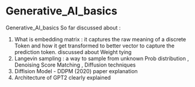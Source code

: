 # Generative_AI_basics
Generative_AI_basics
 So far discussed about : 
1. What is embedding matrix : it captures the raw meaning of a discrete Token and how it get transformed to better vector to capture the prediction token. discussed about Weight tying
2. Langevin sampling : a way to sample from unknown Prob distribution , Denoising Score Matching , Diffusion techniques
3. Diffision Model - DDPM (2020) paper explanation
4. Architecture of GPT2 clearly explained

